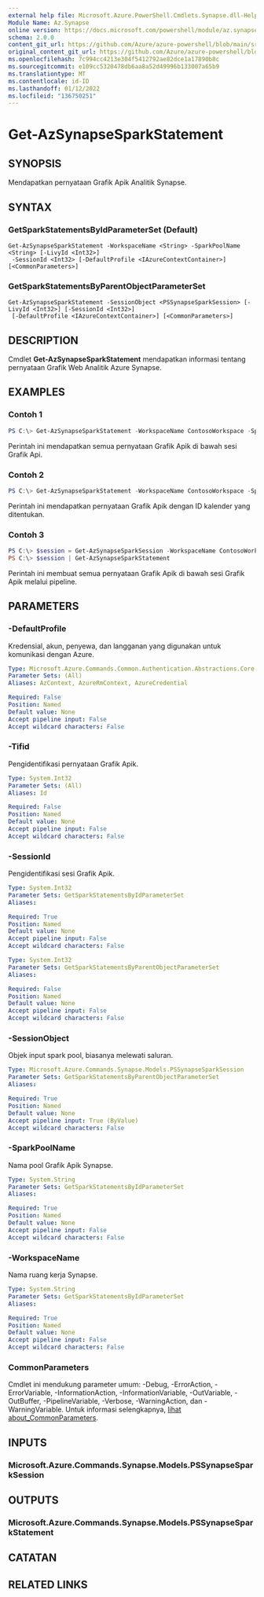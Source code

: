 ```yaml
---
external help file: Microsoft.Azure.PowerShell.Cmdlets.Synapse.dll-Help.xml
Module Name: Az.Synapse
online version: https://docs.microsoft.com/powershell/module/az.synapse/get-azsynapsesparkstatement
schema: 2.0.0
content_git_url: https://github.com/Azure/azure-powershell/blob/main/src/Synapse/Synapse/help/Get-AzSynapseSparkStatement.md
original_content_git_url: https://github.com/Azure/azure-powershell/blob/main/src/Synapse/Synapse/help/Get-AzSynapseSparkStatement.md
ms.openlocfilehash: 7c994cc4213e304f5412792ae82dce1a17890b8c
ms.sourcegitcommit: e109cc5320478db6aa8a52d49996b133007a65b9
ms.translationtype: MT
ms.contentlocale: id-ID
ms.lasthandoff: 01/12/2022
ms.locfileid: "136750251"
---
```

# Get-AzSynapseSparkStatement

## SYNOPSIS
Mendapatkan pernyataan Grafik Apik Analitik Synapse.

## SYNTAX

### GetSparkStatementsByIdParameterSet (Default)
```
Get-AzSynapseSparkStatement -WorkspaceName <String> -SparkPoolName <String> [-LivyId <Int32>]
 -SessionId <Int32> [-DefaultProfile <IAzureContextContainer>] [<CommonParameters>]
```

### GetSparkStatementsByParentObjectParameterSet
```
Get-AzSynapseSparkStatement -SessionObject <PSSynapseSparkSession> [-LivyId <Int32>] [-SessionId <Int32>]
 [-DefaultProfile <IAzureContextContainer>] [<CommonParameters>]
```

## DESCRIPTION
Cmdlet **Get-AzSynapseSparkStatement** mendapatkan informasi tentang pernyataan Grafik Web Analitik Azure Synapse.

## EXAMPLES

### Contoh 1
```powershell
PS C:\> Get-AzSynapseSparkStatement -WorkspaceName ContosoWorkspace -SparkPoolName ContosoSparkPool -SessionId 120
```

Perintah ini mendapatkan semua pernyataan Grafik Apik di bawah sesi Grafik Api.

### Contoh 2
```powershell
PS C:\> Get-AzSynapseSparkStatement -WorkspaceName ContosoWorkspace -SparkPoolName ContosoSparkPool -SessionId 120 -LivyId 0
```

Perintah ini mendapatkan pernyataan Grafik Apik dengan ID kalender yang ditentukan.

### Contoh 3
```powershell
PS C:\> $session = Get-AzSynapseSparkSession -WorkspaceName ContosoWorkspace -SparkPoolName ContosoSparkPool -LivyId 107
PS C:\> $session | Get-AzSynapseSparkStatement
```

Perintah ini membuat semua pernyataan Grafik Apik di bawah sesi Grafik Apik melalui pipeline.

## PARAMETERS

### -DefaultProfile
Kredensial, akun, penyewa, dan langganan yang digunakan untuk komunikasi dengan Azure.

```yaml
Type: Microsoft.Azure.Commands.Common.Authentication.Abstractions.Core.IAzureContextContainer
Parameter Sets: (All)
Aliases: AzContext, AzureRmContext, AzureCredential

Required: False
Position: Named
Default value: None
Accept pipeline input: False
Accept wildcard characters: False
```

### -Tifid
Pengidentifikasi pernyataan Grafik Apik.

```yaml
Type: System.Int32
Parameter Sets: (All)
Aliases: Id

Required: False
Position: Named
Default value: None
Accept pipeline input: False
Accept wildcard characters: False
```

### -SessionId
Pengidentifikasi sesi Grafik Apik.

```yaml
Type: System.Int32
Parameter Sets: GetSparkStatementsByIdParameterSet
Aliases:

Required: True
Position: Named
Default value: None
Accept pipeline input: False
Accept wildcard characters: False
```

```yaml
Type: System.Int32
Parameter Sets: GetSparkStatementsByParentObjectParameterSet
Aliases:

Required: False
Position: Named
Default value: None
Accept pipeline input: False
Accept wildcard characters: False
```

### -SessionObject
Objek input spark pool, biasanya melewati saluran.

```yaml
Type: Microsoft.Azure.Commands.Synapse.Models.PSSynapseSparkSession
Parameter Sets: GetSparkStatementsByParentObjectParameterSet
Aliases:

Required: True
Position: Named
Default value: None
Accept pipeline input: True (ByValue)
Accept wildcard characters: False
```

### -SparkPoolName
Nama pool Grafik Apik Synapse.

```yaml
Type: System.String
Parameter Sets: GetSparkStatementsByIdParameterSet
Aliases:

Required: True
Position: Named
Default value: None
Accept pipeline input: False
Accept wildcard characters: False
```

### -WorkspaceName
Nama ruang kerja Synapse.

```yaml
Type: System.String
Parameter Sets: GetSparkStatementsByIdParameterSet
Aliases:

Required: True
Position: Named
Default value: None
Accept pipeline input: False
Accept wildcard characters: False
```

### CommonParameters
Cmdlet ini mendukung parameter umum: -Debug, -ErrorAction, -ErrorVariable, -InformationAction, -InformationVariable, -OutVariable, -OutBuffer, -PipelineVariable, -Verbose, -WarningAction, dan -WarningVariable. Untuk informasi selengkapnya, [lihat about_CommonParameters](http://go.microsoft.com/fwlink/?LinkID=113216).

## INPUTS

### Microsoft.Azure.Commands.Synapse.Models.PSSynapseSparkSession

## OUTPUTS

### Microsoft.Azure.Commands.Synapse.Models.PSSynapseSparkStatement

## CATATAN

## RELATED LINKS
